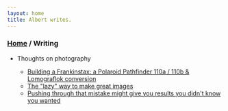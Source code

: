 ```yaml
---
layout: home
title: Albert writes.
---
```


<h3><a href="/">Home</a> / Writing</h3>

- Thoughts on photography

	- [Building a Frankinstax: a Polaroid Pathfinder 110a / 110b & Lomograflok conversion](/writing/ph/110conversion.html)
	- [The "lazy" way to make great images](/writing/ph/lazy_way.html)
	- [Pushing through that mistake might give you results you didn't know you wanted](/writing/ph/trip35_sr_mistake.html)
	
	
<!--
	- [The utter frustration and unexpected joy of finishing a project: building (and using) a Panomicron Oxygen](/writing/ph/oxygen_build.html)
    - [What large format has taught me about life and what I want from it](/writing/ph/large_format_m.html)
	- [The utter frustration and unexpected joy of finishing a project](/writing/ph/converting_polaroid.html)
-->